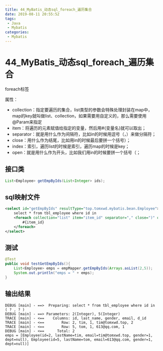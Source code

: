 ```yaml
---
title: 44_MyBatis_动态sql_foreach_遍历集合
date: 2019-08-11 20:55:52
tags: 
 - Java
 - Mybatis
categories:
 - Mybatis
---
```


# 44_MyBatis\_动态sql_foreach_遍历集合

foreach标签

属性：

- collection：指定要遍历的集合，list类型的参数会特殊处理封装在map中，map的key就叫做list、collection，如果需要用自定义的，那么需要使用@Param来指定
- item：将遍历的元素赋值给指定的变量，然后用#{变量名}就可以取出；
- separator：就是用什么作为间隔符，比如in的时候用逗号（，）来做分隔符；
- close：用什么作为结尾，比如用in的时候最后要拼一个括号）；
- index：索引，遍历list的时候是索引，遍历map的时候是key；
- open：就是用什么作为开头，比如我们用in的时候要拼一个括号（；



## 接口类

```java
List<Employee> getEmpByIds(List<Integer> ids);
```

## sql映射文件

```xml
<select id="getEmpByIds" resultType="top.tomxwd.mybatis.bean.Employee">
    select * from tbl_employee where id in
    <foreach collection="list" item="item_id" separator="," close=")" open="(">
        #{item_id}
    </foreach>
</select>
```



## 测试

```java
@Test
public void testGetEmpByIds(){
    List<Employee> emps = empMapper.getEmpByIds(Arrays.asList(2,5));
    System.out.println("emps = " + emps);
}
```



## 输出结果

```
DEBUG [main] - ==>  Preparing: select * from tbl_employee where id in ( ? , ? ) 
DEBUG [main] - ==> Parameters: 2(Integer), 5(Integer)
TRACE [main] - <==    Columns: id, last_name, gender, email, d_id
TRACE [main] - <==        Row: 2, tim, 1, tim@tomxwd.top, 2
TRACE [main] - <==        Row: 5, tom, 1, 613@qq.com, 1
DEBUG [main] - <==      Total: 2
emps = [Employee(id=2, lastName=tim, email=tim@tomxwd.top, gender=1, dept=null), Employee(id=5, lastName=tom, email=613@qq.com, gender=1, dept=null)]
```

